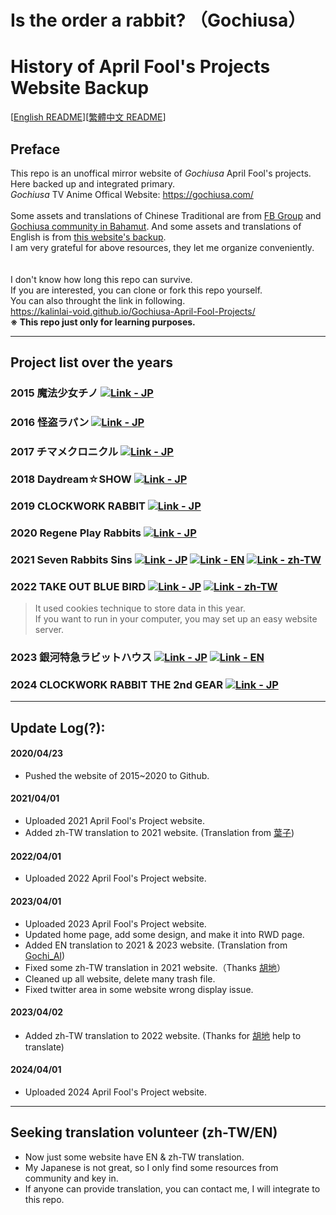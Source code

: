 # Is the order a rabbit? （Gochiusa）
# History of April Fool's Projects Website Backup

[[English README](README.md)][[繁體中文 README](README_zh-tw.md)]

## Preface
This repo is an unoffical mirror website of *Gochiusa* April Fool's projects.<br>
Here backed up and integrated primary.<br>
*Gochiusa* TV Anime Offical Website: https://gochiusa.com/<br>
<br>
Some assets and translations of Chinese Traditional are from [FB Group](https://www.facebook.com/groups/1473402019387376) and [Gochiusa community in Bahamut](https://forum.gamer.com.tw/A.php?bsn=45294). And some assets and translations of English is from [this website's backup](https://gochiusa.fandom.com/wiki/Official_April_Fool%27s_Projects).<br>
I am very grateful for above resources, they let me organize conveniently.<br>
<br><br>
I don't know how long this repo can survive.<br>
If you are interested, you can clone or fork this repo yourself.<br>
You can also throught the link in following.<br>
https://kalinlai-void.github.io/Gochiusa-April-Fool-Projects/<br>
<b> ※ This repo just only for learning purposes. </b>

---
## Project list over the years

### 2015 魔法少女チノ [![Link - JP](https://img.shields.io/badge/Link-JP-blue)](https://kalinlai-void.github.io/Gochiusa-April-Fool-Projects/gochiusa2015/gochiusa.com/af/index.html)

### 2016 怪盗ラパン [![Link - JP](https://img.shields.io/badge/Link-JP-blue)](https://kalinlai-void.github.io/Gochiusa-April-Fool-Projects/gochiusa2016/gochiusa.com/af/index.html)

### 2017 チマメクロニクル [![Link - JP](https://img.shields.io/badge/Link-JP-blue)](https://kalinlai-void.github.io/Gochiusa-April-Fool-Projects/gochiusa2017/gochiusa.com/af/index.html) 

### 2018 Daydream☆SHOW [![Link - JP](https://img.shields.io/badge/Link-JP-blue)](https://kalinlai-void.github.io/Gochiusa-April-Fool-Projects/gochiusa2018/gochiusa.com/af/index.html)

### 2019 CLOCKWORK RABBIT [![Link - JP](https://img.shields.io/badge/Link-JP-blue)](https://kalinlai-void.github.io/Gochiusa-April-Fool-Projects/gochiusa2019/gochiusa.com/index.html)

### 2020 Regene Play Rabbits [![Link - JP](https://img.shields.io/badge/Link-JP-blue)](https://kalinlai-void.github.io/Gochiusa-April-Fool-Projects/gochiusa2020/gochiusa.com/af/index.html)

### 2021 Seven Rabbits Sins [![Link - JP](https://img.shields.io/badge/Link-JP-blue)](https://kalinlai-void.github.io/Gochiusa-April-Fool-Projects/gochiusa2021/gochiusa.com/af/index.html) [![Link - EN](https://img.shields.io/badge/Link-EN-ff69b4)](https://kalinlai-void.github.io/Gochiusa-April-Fool-Projects/gochiusa2021/gochiusa.com/af/index-en.html)  [![Link - zh-TW](https://img.shields.io/badge/Link-zhTW-active)](https://kalinlai-void.github.io/Gochiusa-April-Fool-Projects/gochiusa2021/gochiusa.com/af/index-zh-tw.html)

### 2022 TAKE OUT BLUE BIRD [![Link - JP](https://img.shields.io/badge/Link-JP-blue)](https://kalinlai-void.github.io/Gochiusa-April-Fool-Projects/gochiusa2022/gochiusa.com/af/index.html) [![Link - zh-TW](https://img.shields.io/badge/Link-zhTW-active)](https://kalinlai-void.github.io/Gochiusa-April-Fool-Projects/gochiusa2022/gochiusa.com/af/index-zh-tw.html)
> It used cookies technique to store data in this year. <br>
> If you want to run in your computer, you may set up an easy website server.

### 2023 銀河特急ラビットハウス [![Link - JP](https://img.shields.io/badge/Link-JP-blue)](https://kalinlai-void.github.io/Gochiusa-April-Fool-Projects/gochiusa2023/gochiusa.com/af/index.html) [![Link - EN](https://img.shields.io/badge/Link-EN-ff69b4)](https://kalinlai-void.github.io/Gochiusa-April-Fool-Projects/gochiusa2023/gochiusa.com/af/index-en.html)

### 2024 CLOCKWORK RABBIT THE 2nd GEAR [![Link - JP](https://img.shields.io/badge/快速連結-日文-blue)](https://kalinlai-void.github.io/Gochiusa-April-Fool-Projects/gochiusa2024/gochiusa.com/af/index.html)

---
## Update Log(?):
#### 2020/04/23
- Pushed the website of 2015~2020 to Github.
#### 2021/04/01
- Uploaded 2021 April Fool's Project website.
- Added zh-TW translation to 2021 website. (Translation from [葉子](https://drive.google.com/drive/folders/18wBTug8KaPq2TH4SVcePVXZ9SBg5YlVJ?fbclid=IwAR0wG9G2LLAaM3O3X6wLgpqxfR-LARqohXf2t21X1LPas6RZiO9LAfvH1Ac))
#### 2022/04/01
- Uploaded 2022 April Fool's Project website.
#### 2023/04/01
- Uploaded 2023 April Fool's Project website.
- Updated home page, add some design, and make it into RWD page. 
- Added EN translation to 2021 & 2023 website. (Translation from [Gochi_AI](https://github.com/gochiAI))
- Fixed some zh-TW translation in 2021 website.（Thanks [胡地](https://home.gamer.com.tw/homeindex.php?owner=eten851229)）
- Cleaned up all website, delete many trash file. 
- Fixed twitter area in some website wrong display issue.
#### 2023/04/02
- Added zh-TW translation to 2022 website. (Thanks for [胡地](https://home.gamer.com.tw/homeindex.php?owner=eten851229) help to translate)
#### 2024/04/01
- Uploaded 2024 April Fool's Project website.

---
## Seeking translation volunteer (zh-TW/EN)
- Now just some website have EN & zh-TW translation.
- My Japanese is not great, so I only find some resources from community and key in.
- If anyone can provide translation, you can contact me, I will integrate to this repo.